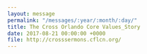 ```yaml
---
layout: message
permalink: "/messages/:year/:month/:day/"
title: The Cross Orlando Core Values_Story
date: 2017-08-21 00:00:00 +0000
file: http://crosssermons.cflcn.org/
---
```

